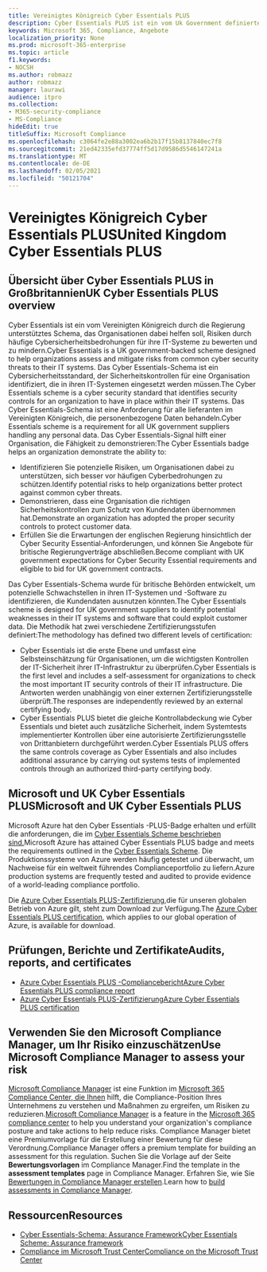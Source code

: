 ```yaml
---
title: Vereinigtes Königreich Cyber Essentials PLUS
description: Cyber Essentials PLUS ist ein vom Uk Government definiertes Schema, das Organisationen beim Schutz vor häufigen Cybersicherheitsbedrohungen unterstützt.
keywords: Microsoft 365, Compliance, Angebote
localization_priority: None
ms.prod: microsoft-365-enterprise
ms.topic: article
f1.keywords:
- NOCSH
ms.author: robmazz
author: robmazz
manager: laurawi
audience: itpro
ms.collection:
- M365-security-compliance
- MS-Compliance
hideEdit: true
titleSuffix: Microsoft Compliance
ms.openlocfilehash: c3064fe2e88a3002ea6b2b17f15b8137840ec7f8
ms.sourcegitcommit: 21ed42335efd37774ff5d17d9586d5546147241a
ms.translationtype: MT
ms.contentlocale: de-DE
ms.lasthandoff: 02/05/2021
ms.locfileid: "50121704"
---
```

# <a name="united-kingdom-cyber-essentials-plus"></a><span data-ttu-id="759eb-104">Vereinigtes Königreich Cyber Essentials PLUS</span><span class="sxs-lookup"><span data-stu-id="759eb-104">United Kingdom Cyber Essentials PLUS</span></span>

## <a name="uk-cyber-essentials-plus-overview"></a><span data-ttu-id="759eb-105">Übersicht über Cyber Essentials PLUS in Großbritannien</span><span class="sxs-lookup"><span data-stu-id="759eb-105">UK Cyber Essentials PLUS overview</span></span>

<span data-ttu-id="759eb-106">Cyber Essentials ist ein vom Vereinigten Königreich durch die Regierung unterstütztes Schema, das Organisationen dabei helfen soll, Risiken durch häufige Cybersicherheitsbedrohungen für ihre IT-Systeme zu bewerten und zu mindern.</span><span class="sxs-lookup"><span data-stu-id="759eb-106">Cyber Essentials is a UK government-backed scheme designed to help organizations assess and mitigate risks from common cyber security threats to their IT systems.</span></span> <span data-ttu-id="759eb-107">Das Cyber Essentials-Schema ist ein Cybersicherheitsstandard, der Sicherheitskontrollen für eine Organisation identifiziert, die in ihren IT-Systemen eingesetzt werden müssen.</span><span class="sxs-lookup"><span data-stu-id="759eb-107">The Cyber Essentials scheme is a cyber security standard that identifies security controls for an organization to have in place within their IT systems.</span></span> <span data-ttu-id="759eb-108">Das Cyber Essentials-Schema ist eine Anforderung für alle lieferanten im Vereinigten Königreich, die personenbezogene Daten behandeln.</span><span class="sxs-lookup"><span data-stu-id="759eb-108">Cyber Essentials scheme is a requirement for all UK government suppliers handling any personal data.</span></span> <span data-ttu-id="759eb-109">Das Cyber Essentials-Signal hilft einer Organisation, die Fähigkeit zu demonstrieren:</span><span class="sxs-lookup"><span data-stu-id="759eb-109">The Cyber Essentials badge helps an organization demonstrate the ability to:</span></span>

- <span data-ttu-id="759eb-110">Identifizieren Sie potenzielle Risiken, um Organisationen dabei zu unterstützen, sich besser vor häufigen Cyberbedrohungen zu schützen.</span><span class="sxs-lookup"><span data-stu-id="759eb-110">Identify potential risks to help organizations better protect against common cyber threats.</span></span>
- <span data-ttu-id="759eb-111">Demonstrieren, dass eine Organisation die richtigen Sicherheitskontrollen zum Schutz von Kundendaten übernommen hat.</span><span class="sxs-lookup"><span data-stu-id="759eb-111">Demonstrate an organization has adopted the proper security controls to protect customer data.</span></span>
- <span data-ttu-id="759eb-112">Erfüllen Sie die Erwartungen der englischen Regierung hinsichtlich der Cyber Security Essential-Anforderungen, und können Sie Angebote für britische Regierungverträge abschließen.</span><span class="sxs-lookup"><span data-stu-id="759eb-112">Become compliant with UK government expectations for Cyber Security Essential requirements and eligible to bid for UK government contracts.</span></span>

<span data-ttu-id="759eb-113">Das Cyber Essentials-Schema wurde für britische Behörden entwickelt, um potenzielle Schwachstellen in ihren IT-Systemen und -Software zu identifizieren, die Kundendaten ausnutzen könnten.</span><span class="sxs-lookup"><span data-stu-id="759eb-113">The Cyber Essentials scheme is designed for UK government suppliers to identify potential weaknesses in their IT systems and software that could exploit customer data.</span></span> <span data-ttu-id="759eb-114">Die Methodik hat zwei verschiedene Zertifizierungsstufen definiert:</span><span class="sxs-lookup"><span data-stu-id="759eb-114">The methodology has defined two different levels of certification:</span></span>

- <span data-ttu-id="759eb-115">Cyber Essentials ist die erste Ebene und umfasst eine Selbsteinschätzung für Organisationen, um die wichtigsten Kontrollen der IT-Sicherheit ihrer IT-Infrastruktur zu überprüfen.</span><span class="sxs-lookup"><span data-stu-id="759eb-115">Cyber Essentials is the first level and includes a self-assessment for organizations to check the most important IT security controls of their IT infrastructure.</span></span> <span data-ttu-id="759eb-116">Die Antworten werden unabhängig von einer externen Zertifizierungsstelle überprüft.</span><span class="sxs-lookup"><span data-stu-id="759eb-116">The responses are independently reviewed by an external certifying body.</span></span>
- <span data-ttu-id="759eb-117">Cyber Essentials PLUS bietet die gleiche Kontrollabdeckung wie Cyber Essentials und bietet auch zusätzliche Sicherheit, indem Systemtests implementierter Kontrollen über eine autorisierte Zertifizierungsstelle von Drittanbietern durchgeführt werden.</span><span class="sxs-lookup"><span data-stu-id="759eb-117">Cyber Essentials PLUS offers the same controls coverage as Cyber Essentials and also includes additional assurance by carrying out systems tests of implemented controls through an authorized third-party certifying body.</span></span>

## <a name="microsoft-and-uk-cyber-essentials-plus"></a><span data-ttu-id="759eb-118">Microsoft und UK Cyber Essentials PLUS</span><span class="sxs-lookup"><span data-stu-id="759eb-118">Microsoft and UK Cyber Essentials PLUS</span></span>

<span data-ttu-id="759eb-119">Microsoft Azure hat den Cyber Essentials -PLUS-Badge erhalten und erfüllt die anforderungen, die im [Cyber Essentials Scheme beschrieben sind.](https://go.microsoft.com/fwlink/p/?linkid=2099398)</span><span class="sxs-lookup"><span data-stu-id="759eb-119">Microsoft Azure has attained Cyber Essentials PLUS badge and meets the requirements outlined in the [Cyber Essentials Scheme](https://go.microsoft.com/fwlink/p/?linkid=2099398).</span></span> <span data-ttu-id="759eb-120">Die Produktionssysteme von Azure werden häufig getestet und überwacht, um Nachweise für ein weltweit führendes Complianceportfolio zu liefern.</span><span class="sxs-lookup"><span data-stu-id="759eb-120">Azure production systems are frequently tested and audited to provide evidence of a world-leading compliance portfolio.</span></span>

<span data-ttu-id="759eb-121">Die [Azure Cyber Essentials PLUS-Zertifizierung,](https://aka.ms/AzureCyberEPlusCert)die für unseren globalen Betrieb von Azure gilt, steht zum Download zur Verfügung.</span><span class="sxs-lookup"><span data-stu-id="759eb-121">The [Azure Cyber Essentials PLUS certification](https://aka.ms/AzureCyberEPlusCert), which applies to our global operation of Azure, is available for download.</span></span>

## <a name="audits-reports-and-certificates"></a><span data-ttu-id="759eb-122">Prüfungen, Berichte und Zertifikate</span><span class="sxs-lookup"><span data-stu-id="759eb-122">Audits, reports, and certificates</span></span>

- [<span data-ttu-id="759eb-123">Azure Cyber Essentials PLUS -Compliancebericht</span><span class="sxs-lookup"><span data-stu-id="759eb-123">Azure Cyber Essentials PLUS compliance report</span></span>](https://aka.ms/AzureCyberEPlusReport)
- [<span data-ttu-id="759eb-124">Azure Cyber Essentials PLUS-Zertifizierung</span><span class="sxs-lookup"><span data-stu-id="759eb-124">Azure Cyber Essentials PLUS certification</span></span>](https://aka.ms/AzureCyberEPlusCert)

## <a name="use-microsoft-compliance-manager-to-assess-your-risk"></a><span data-ttu-id="759eb-125">Verwenden Sie den Microsoft Compliance Manager, um Ihr Risiko einzuschätzen</span><span class="sxs-lookup"><span data-stu-id="759eb-125">Use Microsoft Compliance Manager to assess your risk</span></span>

<span data-ttu-id="759eb-126">[Microsoft Compliance Manager](/microsoft-365/compliance/compliance-manager) ist eine Funktion im [Microsoft 365 Compliance Center, die Ihnen](/microsoft-365/compliance/microsoft-365-compliance-center) hilft, die Compliance-Position Ihres Unternehmens zu verstehen und Maßnahmen zu ergreifen, um Risiken zu reduzieren.</span><span class="sxs-lookup"><span data-stu-id="759eb-126">[Microsoft Compliance Manager](/microsoft-365/compliance/compliance-manager) is a feature in the [Microsoft 365 compliance center](/microsoft-365/compliance/microsoft-365-compliance-center) to help you understand your organization's compliance posture and take actions to help reduce risks.</span></span> <span data-ttu-id="759eb-127">Compliance Manager bietet eine Premiumvorlage für die Erstellung einer Bewertung für diese Verordnung.</span><span class="sxs-lookup"><span data-stu-id="759eb-127">Compliance Manager offers a premium template for building an assessment for this regulation.</span></span> <span data-ttu-id="759eb-128">Suchen Sie die Vorlage auf der Seite **Bewertungsvorlagen** im Compliance Manager.</span><span class="sxs-lookup"><span data-stu-id="759eb-128">Find the template in the **assessment templates** page in Compliance Manager.</span></span> <span data-ttu-id="759eb-129">Erfahren Sie, wie Sie [Bewertungen in Compliance Manager erstellen](/microsoft-365/compliance/compliance-manager-assessments).</span><span class="sxs-lookup"><span data-stu-id="759eb-129">Learn how to [build assessments in Compliance Manager](/microsoft-365/compliance/compliance-manager-assessments).</span></span>

## <a name="resources"></a><span data-ttu-id="759eb-130">Ressourcen</span><span class="sxs-lookup"><span data-stu-id="759eb-130">Resources</span></span>

- [<span data-ttu-id="759eb-131">Cyber Essentials-Schema: Assurance Framework</span><span class="sxs-lookup"><span data-stu-id="759eb-131">Cyber Essentials Scheme: Assurance framework</span></span>](https://www.cyberaware.gov.uk/cyberessentials/files/assurance-framework.pdf)
- [<span data-ttu-id="759eb-132">Compliance im Microsoft Trust Center</span><span class="sxs-lookup"><span data-stu-id="759eb-132">Compliance on the Microsoft Trust Center</span></span>](https://www.microsoft.com/trust-center/compliance/compliance-overview)
